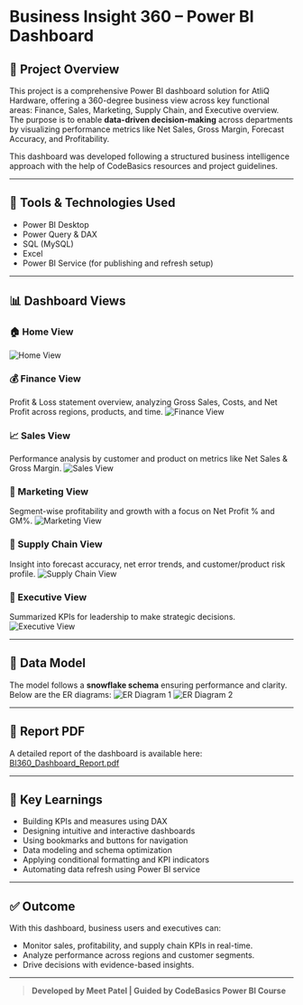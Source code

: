 # Business Insight 360 – Power BI Dashboard

## 📌 Project Overview

This project is a comprehensive Power BI dashboard solution for AtliQ Hardware, offering a 360-degree business view across key functional areas: Finance, Sales, Marketing, Supply Chain, and Executive overview. The purpose is to enable **data-driven decision-making** across departments by visualizing performance metrics like Net Sales, Gross Margin, Forecast Accuracy, and Profitability.

This dashboard was developed following a structured business intelligence approach with the help of CodeBasics resources and project guidelines.

---

## 🧰 Tools & Technologies Used

- Power BI Desktop
- Power Query & DAX
- SQL (MySQL)
- Excel
- Power BI Service (for publishing and refresh setup)

---

## 📊 Dashboard Views

### 🏠 Home View
![Home View](./Home_View.png)

### 💰 Finance View
Profit & Loss statement overview, analyzing Gross Sales, Costs, and Net Profit across regions, products, and time.
![Finance View](./Finance_View.png)

### 📈 Sales View
Performance analysis by customer and product on metrics like Net Sales & Gross Margin.
![Sales View](./Sales_View.png)

### 📣 Marketing View
Segment-wise profitability and growth with a focus on Net Profit % and GM%.
![Marketing View](./Marketing_View.png)

### 🚚 Supply Chain View
Insight into forecast accuracy, net error trends, and customer/product risk profile.
![Supply Chain View](./Supply_Chain_View.png)

### 🧠 Executive View
Summarized KPIs for leadership to make strategic decisions.
![Executive View](./Executive_View.png)

---

## 🧩 Data Model

The model follows a **snowflake schema** ensuring performance and clarity. Below are the ER diagrams:
![ER Diagram 1](./ER_Diagram_1.png)
![ER Diagram 2](./ER_Diagram_2.png)

---

## 📄 Report PDF

A detailed report of the dashboard is available here: [BI360_Dashboard_Report.pdf](./BI360_Dashboard_Report.pdf)

---

## 🎯 Key Learnings

- Building KPIs and measures using DAX
- Designing intuitive and interactive dashboards
- Using bookmarks and buttons for navigation
- Data modeling and schema optimization
- Applying conditional formatting and KPI indicators
- Automating data refresh using Power BI service

---

## ✅ Outcome

With this dashboard, business users and executives can:
- Monitor sales, profitability, and supply chain KPIs in real-time.
- Analyze performance across regions and customer segments.
- Drive decisions with evidence-based insights.

---

> **Developed by Meet Patel | Guided by CodeBasics Power BI Course**
